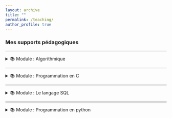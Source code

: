 ```yaml
---
layout: archive
title: ""
permalink: /teaching/
author_profile: true
---
```


### Mes supports pédagogiques


---
<details>
<summary>📚 Module : Algorithmique</summary>

<ul>
  <li>📄 <a href="https://fBendaida.github.io/files/algo1.pdf">Les éléments de base d’un algorithme</a> | <a href="https://fBendaida.github.io/files/Travaux%20Dirig%C3%A9s%201.pdf">TD</a></li>
  
  <li>📄 <a href="https://fBendaida.github.io/files/algo2.pdf">Les structures alternatives et répétitives</a> | <a href="https://fBendaida.github.io/files/Travaux%20Dirig%C3%A9s2.pdf">TD</a></li>
  
  <li>📄 <a href="https://fBendaida.github.io/files/algo3.pdf">Les tableaux et les fonctions</a> | <a href="https://fBendaida.github.io/files/Travaux%20Dirig%C3%A9s%203.pdf">TD 3</a> | <a href="https://fBendaida.github.io/files/Travaux%20Dirig%C3%A9s%204.pdf">TD 4</a></li>
</ul>

</details>

---

<details>
<summary>📚 Module : Programmation en C</summary>

<ul>
  <li>📄 <a href="https://fBendaida.github.io/files/c1.pdf">Introduction</a></li>
  
  <li>📄 <a href="https://fBendaida.github.io/files/c2.pdf">La syntaxe du langage C</a> | <a href="https://fBendaida.github.io/files/TP3.pdf">TP</a></li>
  
  <li>📄 <a href="https://fBendaida.github.io/files/c3.pdf">Les tableaux et les fonctions</a> | <a href="https://fBendaida.github.io/files/TP5.pdf">TP</a></li>
  
  <li>📄 <a href="https://fBendaida.github.io/files/c4.pdf">Les pointeurs</a> | <a href="https://fBendaida.github.io/files/TP6.pdf">TP</a></li>
  
  <li>📄 <a href="https://fBendaida.github.io/files/c5.pdf">Les chaînes de caractères</a> | <a href="https://fBendaida.github.io/files/TP7.pdf">TP</a></li>
  
  <li>📄 <a href="https://fBendaida.github.io/files/c6.pdf">Les structures</a> | <a href="https://fBendaida.github.io/files/TP8.pdf">TP</a></li>
  
  <li>📄 <a href="https://fBendaida.github.io/files/c7.pdf">Les fichiers</a> | <a href="https://fBendaida.github.io/files/TP9.pdf">TP</a></li>
</ul>

</details>

---

<details>
<summary>📚 Module : Le langage SQL</summary>

<ul>
  <li>📄 <a href="https://fBendaida.github.io/files/Sql1.pdf">Introduction</a> </li>
  
  <li>📄 <a href="https://fBendaida.github.io/files/Sql2.pdf">LMD</a> </li>
  
  <li>📄 <a href="https://fBendaida.github.io/files/TPSql.pdf">TD/TP</a> </li>
</ul>

</details>


---

<details>
<summary>📚 Module : Programmation en python</summary>

<ul>
  <li>📄 <a href="https://fBendaida.github.io/files/p1.pdf">Introduction</a> | <a href="https://fBendaida.github.io/files/ptp1.pdf">TP</li>
  
  <li>📄 <a href="https://fBendaida.github.io/files/p2.pdf">Les listes et les Tuples</a>  | <a href="https://fBendaida.github.io/files/ptp2.pdf">TP</li>

  <li>📄 <a href="https://fBendaida.github.io/files/p3.pdf">Les chaînes de caractères et les dictionnaires</a> | <a href="https://fBendaida.github.io/files/ptp3.pdf">TP </li>
  
  <li>📄 <a href="https://fBendaida.github.io/files/p4.pdf">Les fichiers sous Python</a>  | <a href="https://fBendaida.github.io/files/ptp4.pdf">TP</li>
</ul>

</details>


